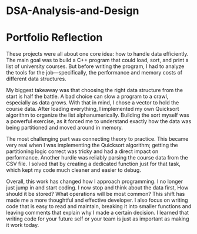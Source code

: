 # DSA-Analysis-and-Design

# Portfolio Reflection

These projects were all about one core idea: how to handle data efficiently. The main goal was to build a C++ program that could load, sort, and print a list of university courses. But before writing the program, I had to analyze the tools for the job—specifically, the performance and memory costs of different data structures.

My biggest takeaway was that choosing the right data structure from the start is half the battle. A bad choice can slow a program to a crawl, especially as data grows. With that in mind, I chose a vector to hold the course data. After loading everything, I implemented my own Quicksort algorithm to organize the list alphanumerically. Building the sort myself was a powerful exercise, as it forced me to understand exactly how the data was being partitioned and moved around in memory.

The most challenging part was connecting theory to practice. This became very real when I was implementing the Quicksort algorithm; getting the partitioning logic correct was tricky and had a direct impact on performance. Another hurdle was reliably parsing the course data from the CSV file. I solved that by creating a dedicated function just for that task, which kept my code much cleaner and easier to debug.

Overall, this work has changed how I approach programming. I no longer just jump in and start coding. I now stop and think about the data first, How should it be stored? What operations will be most common? This shift has made me a more thoughtful and effective developer. I also focus on writing code that is easy to read and maintain, breaking it into smaller functions and leaving comments that explain why I made a certain decision. I learned that writing code for your future self or your team is just as important as making it work today.
